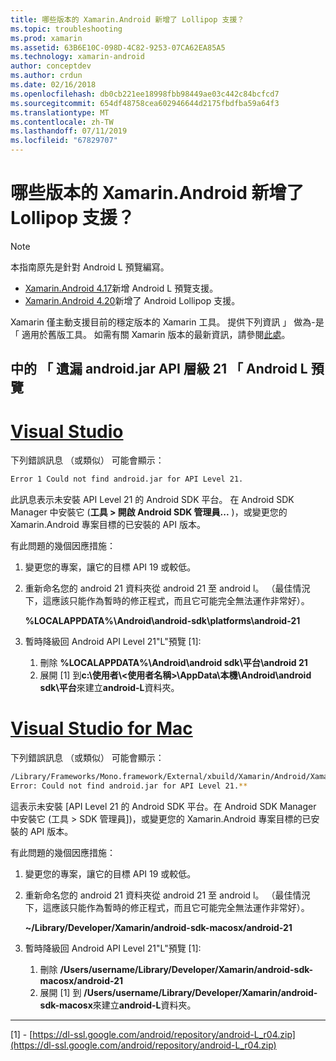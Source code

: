 ```yaml
---
title: 哪些版本的 Xamarin.Android 新增了 Lollipop 支援？
ms.topic: troubleshooting
ms.prod: xamarin
ms.assetid: 63B6E10C-098D-4C82-9253-07CA62EA85A5
ms.technology: xamarin-android
author: conceptdev
ms.author: crdun
ms.date: 02/16/2018
ms.openlocfilehash: db0cb221ee18998fbb98449ae03c442c84bcfcd7
ms.sourcegitcommit: 654df48758cea602946644d2175fbdfba59a64f3
ms.translationtype: MT
ms.contentlocale: zh-TW
ms.lasthandoff: 07/11/2019
ms.locfileid: "67829707"
---
```

# <a name="what-version-of-xamarinandroid-added-lollipop-support"></a>哪些版本的 Xamarin.Android 新增了 Lollipop 支援？

> [!NOTE]
> 本指南原先是針對 Android L 預覽編寫。

-   [Xamarin.Android 4.17](https://developer.xamarin.com/releases/android/xamarin.android_4/xamarin.android_4.17/)新增 Android L 預覽支援。
-   [Xamarin.Android 4.20](https://developer.xamarin.com/releases/android/xamarin.android_4/xamarin.android_4.20/)新增了 Android Lollipop 支援。

Xamarin 僅主動支援目前的穩定版本的 Xamarin 工具。 提供下列資訊 」 做為-是 「 適用於舊版工具。 如需有關 Xamarin 版本的最新資訊，請參閱[此處](http://releases.xamarin.com/)。

## <a name="missing-androidjar-for-api-level-21-in-android-l-preview"></a>中的 「 遺漏 android.jar API 層級 21 「 Android L 預覽

# <a name="visual-studiotabwindows"></a>[Visual Studio](#tab/windows)

下列錯誤訊息 （或類似） 可能會顯示：

```cmd
Error 1 Could not find android.jar for API Level 21.
```

此訊息表示未安裝 API Level 21 的 Android SDK 平台。 在 Android SDK Manager 中安裝它 (**工具 > 開啟 Android SDK 管理員...** )，或變更您的 Xamarin.Android 專案目標的已安裝的 API 版本。

有此問題的幾個因應措施：

1. 變更您的專案，讓它的目標 API 19 或較低。

2. 重新命名您的 android 21 資料夾從 android 21 至 android l。 （最佳情況下，這應該只能作為暫時的修正程式，而且它可能完全無法運作非常好）。

   **%LOCALAPPDATA%\\Android\\android-sdk\\platforms\\android-21**

3. 暫時降級回 Android API Level 21"L"預覽 [1]:

    1.  刪除 **%LOCALAPPDATA%\\Android\\android sdk\\平台\\android 21** 
    2.  展開 [1] 到**c:\\使用者\\&lt;使用者名稱&gt;\\AppData\\本機\\Android\\android sdk\\平台**來建立**android-L**資料夾。

# <a name="visual-studio-for-mactabmacos"></a>[Visual Studio for Mac](#tab/macos)

下列錯誤訊息 （或類似） 可能會顯示：

```bash
/Library/Frameworks/Mono.framework/External/xbuild/Xamarin/Android/Xamarin.Android.Common.targets: 
Error: Could not find android.jar for API Level 21.**
```

這表示未安裝 [API Level 21 的 Android SDK 平台。在 Android SDK Manager 中安裝它 (工具 > SDK 管理員])，或變更您的 Xamarin.Android 專案目標的已安裝的 API 版本。

有此問題的幾個因應措施：

1. 變更您的專案，讓它的目標 API 19 或較低。

2. 重新命名您的 android 21 資料夾從 android 21 至 android l。 （最佳情況下，這應該只能作為暫時的修正程式，而且它可能完全無法運作非常好）。

   **~/Library/Developer/Xamarin/android-sdk-macosx/android-21**

3. 暫時降級回 Android API Level 21"L"預覽 [1]:

    1.  刪除 **/Users/username/Library/Developer/Xamarin/android-sdk-macosx/android-21**
    2.  展開 [1] 到 **/Users/username/Library/Developer/Xamarin/android-sdk-macosx**來建立**android-L**資料夾。

-----


[1] - [https://dl-ssl.google.com/android/repository/android-L_r04.zip](https://dl-ssl.google.com/android/repository/android-L_r04.zip)
